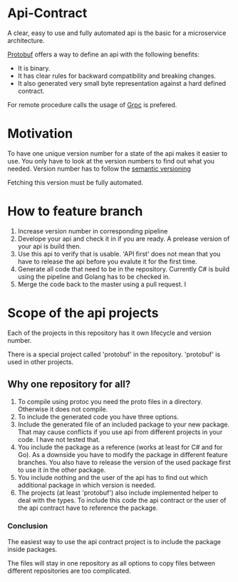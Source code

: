 # Api-Contract
A clear, easy to use and fully automated api is the basic for a microservice architecture.

[Protobuf](https://protobuf.dev/) offers a way to define an api with the following benefits:
- It is binary.
- It has clear rules for backward compatibility and breaking changes.
- It also generated very small byte representation against a hard defined contract.

For remote procedure calls the usage of [Grpc](https://grpc.io/) is prefered.

# Motivation
To have one unique version number for a state of the api makes it easier to use. You only have to look at the version numbers to find out what you needed. Version number has to follow the [semantic versioning](https://semver.org/)

Fetching this version must be fully automated.

# How to feature branch
1. Increase version number in corresponding pipeline
2. Develope your api and check it in if you are ready. A prelease version of your api is build then.
3. Use this api to verify that is usable. 'API first' does not mean that you have to release the api before you evalute it for the first time.
4. Generate all code that need to be in the repository. Currently C# is build using the pipeline and Golang has to be checked in.
5. Merge the code back to the master using a pull request. I

# Scope of the api projects
Each of the projects in this repository has it own lifecycle and version number.

There is a special project called 'protobuf' in the repository. 'protobuf' is used in other projects.

## Why one repository for all?
1. To compile using protoc you need the proto files in a directory. Otherwise it does not compile.
2. To include the generated code you have three options. 
  1. Include the generated file of an included package to your new package. That may cause conflicts if you use api from different projects in your code. I have not tested that.
  2. You include the package as a reference (works at least for C# and for Go). As a downside you have to modify the package in different feature branches. You also have to release the version of the used package first to use it in the other package.
  3. You include nothing and the user of the api has to find out which additional package in which version is needed.
3. The projects (at least 'protobuf') also include implemented helper to deal with the types. To include this code the api contract or the user of the api contract have to reference the package.

### Conclusion
The easiest way to use the api contract project is to include the package inside packages.

The files will stay in one repository as all options to copy files between different repositories are too complicated.